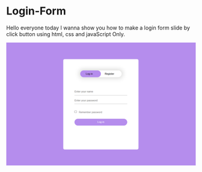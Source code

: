 # Login-Form

Hello everyone today I wanna show you how to make a login form slide by click button using html, css and javaScript Only.


![image alt](https://github.com/AungKyawSoe1m/Login-Form/blob/a3e64b54a061778e680be4e8ec4fb8ddf14e833c/preview%20image.png)
